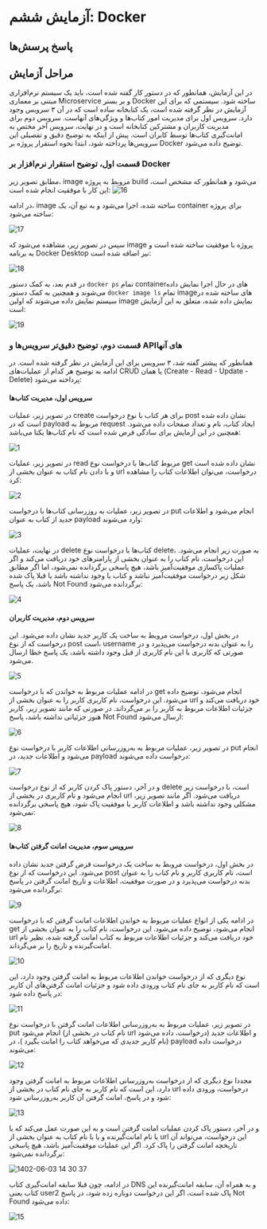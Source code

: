 # آزمایش ششم: Docker
## پاسخ پرسش‌ها

## مراحل آزمایش
در این آزمایش، همانطور که در دستور کار گفته شده است، باید یک سیستم نرم‌افزاری مبتنی بر معماری Microservice و بر بستر Docker ساخته شود. سیستمی که برای این آزمایش در نظر گرفته شده است، یک کتابخانه ساده است که در آن ۳ سرویس وجود دارد. سرویس اول برای مدیریت امور کتاب‌ها و ویژگی‌های آنهاست. سرویس دوم برای مدیریت کاربران و مشترکین کتابخانه است و در نهایت، سرویس آخر مختص به امانت‌گیری کتاب‌ها توسط کابران است. پیش از اینکه به توضیح دقیق و تفصیلی این سرویس‌ها پرداخته شود، ابتدا نحوه استقرار پروژه بر Docker توضیح داده می‌شود.

### قسمت اول، توضیح استقرار نرم‌افزار بر Docker

مطابق تصویر زیر، image مروبط به پروژه build می‌شود و همانطور که مشخص است، این کار با موفقیت انجام شده است:
![16](https://github.com/soleyman79/SE_Lab6/assets/59166192/7d515f87-e542-4060-803d-2c64f131218d)

در ادامه، image ساخته شده، اجرا می‌شود و به تبع آن، یک container برای پروژه ساخته می‌شود:

![17](https://github.com/soleyman79/SE_Lab6/assets/59166192/0eec9c89-7991-4795-973d-04f6725e1aa7)

سپس در تصویر زیر، مشاهده می‌شود که image پروژه با موفقیت ساخته شده است و به برنامه Docker Desktop نیز اضافه شده است:

![18](https://github.com/soleyman79/SE_Lab6/assets/59166192/195976f9-f0d1-49e1-975e-154bbd5cb0db)

در قدم بعد، به کمک دستور ```docker ps``` تمام containerهای در حال اجرا نمایش داده می‌شوند و همچنین به کمک دستور ```docker image ls``` تمام imageهای ساخته شده در سیستم نمایش داده می‌شوند که اولین image نمایش داده شده، متعلق به این آزمایش است:

![19](https://github.com/soleyman79/SE_Lab6/assets/59166192/632113ca-b619-4dfb-8a79-0abf0dab6d19)

### قسمت دوم، توضیح دقیق‌تر سرویس‌ها و APIهای آنها
همانطور که پیشتر گفته شد، ۳ سرویس برای این آزمایش در نظر گرفته شده است. در ادامه به توضیح هر کدام از عملیات‌های CRUD یا همان (Create - Read - Update - Delete) پرداخته می‌شود:

#### سرویس اول، مدیریت کتاب‌ها

در تصویر زیر، عملیات create برای هر کتاب با نوع درخواست post نشان داده شده است که در payload مربوط به request ایجاد کتاب، نام و تعداد صفحات داده می‌شود. همچنین در این آزمایش برای سادگی فرض شده است که نام کتاب‌ها یکتا می‌باشد:

![1](https://github.com/soleyman79/SE_Lab6/assets/59166192/26f40e91-bfd1-438e-b08c-c6004fa5fcc9)

در تصویر زیر، عملیات read مربوط کتاب‌ها با درخواست نوع get نشان داده شده است و با دادن نام کتاب به عنوان بخشی از url درخواست، می‌توان اطلاعات کتاب را مشاهده کرد:

![2](https://github.com/soleyman79/SE_Lab6/assets/59166192/c166230a-ed35-4818-8797-bec360bda3ee)

در تصویر زیر، عملیات به روزرسانی کتاب‌ها با درخواست put انجام می‌شود و اطلاعات جدید از کتاب به عنوان payload وارد می‌شوند:

![3](https://github.com/soleyman79/SE_Lab6/assets/59166192/a818c77c-6595-46bb-9ef8-4b59f0f9f0e6)

در نهایت، عملیات delete کتاب‌ها با درخواست نوع delete، به صورت زیر انجام می‌شود. این درخواست، نام کتاب را به عنوان بخشی از پارامترهای خود دریافت می‌کند و اگر عملیات پاکسازی موفقیت‌آمیز باشد، هیچ پاسخی برگردانده نمی‌شود، اما اگر مطابق شکل زیر درخواست موفقیت‌آمیز نباشد و کتاب یا وجود نداشته باشد یا قبلا پاک شده باشد، یک پاسخ Not Found برگردانده می‌شود:

![4](https://github.com/soleyman79/SE_Lab6/assets/59166192/1b79e2c0-0ae3-48bc-a088-8b84b1451a54)

#### سرویس دوم، مدیریت کاربران
در بخش اول، درخواست مروبط به ساخت یک کاربر جدید نشان داده می‌شود. این درخواست که از نوع post است، username را به عنوان بدنه درخواست می‌پذیرد و در صورتی که کاربری با این نام کاربری از قبل وجود داشته باشد، یک پاسخ خطا ارسال می‌شود.

![5](https://github.com/soleyman79/SE_Lab6/assets/59166192/d3259e70-cb1b-4d4f-9ba2-8f602692d257)

در ادامه عملیات مربوط به خواندن که با درخواست get انجام می‌شود، توضیح داده می‌شود. این درخواست، نام کاربری کاربر را به عنوان بخشی از url خود دریافت می‌کند و جزئیات اطلاعات مربوط به کاربر را بر می‌گرداند. در صورتی که مانند تصویر زیر، کاربر هنوز جزئیاتی نداشته باشد، پاسخ Not Found ارسال می‌شود:

![6](https://github.com/soleyman79/SE_Lab6/assets/59166192/80965e56-0226-4a3b-af11-f84ad829f774)

در تصویر زیر، عملیات مربوط به به‌روز‌رسانی اطلاعات کاربر با درخواست نوع put انجام می‌شود و اطلاعات جدید، در payload درخواست داده می‌شوند:

![7](https://github.com/soleyman79/SE_Lab6/assets/59166192/ee0ab2bd-855e-44b4-9c26-f4d6a22101fd)

و در آخر، دستور پاک کردن کاربر که از نوع درخواست delete است، با درخواست زیر انجام می‌شود و نام کاربری در بخشی از url دریافت می‌شود. اگر مانند تصویر زیر، مشکلی وجود نداشته باشد و اطلاعات کاربر با موفقیت پاک شود، هیچ پاسخی برگردانده نمی‌شود:

![8](https://github.com/soleyman79/SE_Lab6/assets/59166192/9d061efe-7a0e-4d68-b25f-c58946c8a96f)

#### سرویس سوم، مدیریت امانت گرفتن کتاب‌ها
در بخش اول، درخواست مروبط به ساخت یک درخواست قزض گرفتن  جدید نشان داده می‌شود. این درخواست که از نوع post است، نام کاربری کاربر و نام کتاب را به عنوان بدنه درخواست می‌پذیرد و در صورت موفقیت، اطلاعات و تاریخ امانت گرفتن در پاسخ برگردانده می‌شود:

![9](https://github.com/soleyman79/SE_Lab6/assets/59166192/ecb197bc-0cf2-444d-b543-3ee03f7feb7f)


در ادامه یکی از انواع عملیات مربوط به خواندن اطلاعات امانت گرفتن که با درخواست get انجام می‌شود، توضیح داده می‌شود. این درخواست، نام کتاب را به عنوان بخشی از url خود دریافت می‌کند و جزئیات اطلاعات مربوط به کتاب امانت گرفته شده، نظیر نام امانت‌گیرنده و تاریخ را بر می‌گرداند.

![10](https://github.com/soleyman79/SE_Lab6/assets/59166192/c6c1b820-0232-44b7-8934-744449f50354)

نوع دیگری که از درخواست خواندن اطلاعات مربوط به امانت گرفتن وجود دارد، این است که نام کاربر به جای نام کتاب ورودی داده شود و جزئیات امانت گرفتن‌های آن کاربر در پاسخ داده شود:

![11](https://github.com/soleyman79/SE_Lab6/assets/59166192/763010a7-a090-420d-a8a5-e1de721b0284)

در تصویر زیر، عملیات مربوط به به‌روز‌رسانی اطلاعات امانت گرفتن با درخواست نوع put انجام می‌شود (نام کتاب در بخشی از url درخواست، داده می‌شود) و اطلاعات جدید (نام کاربر جدیدی که می‌خواهد کتاب را امانت بگیرد )، در payload درخواست داده می‌شوند:

![12](https://github.com/soleyman79/SE_Lab6/assets/59166192/2bfe0f55-519e-4981-8cd5-5686c5a5d940)

مجددا نوع دیگری که از درخواست به‌روز‌رسانی اطلاعات مربوط به امانت گرفتن وجود دارد، این است که نام کاربر به جای نام کتاب در بخشی از url درخواست، ورودی داده شود و در پاسخ، امانت گرفتن‌ آن کاربر به‌روز‌رسانی شود:

![13](https://github.com/soleyman79/SE_Lab6/assets/59166192/df9a722d-965e-4f06-8bb8-2e1d44cc469b)

و در آخر، دستور پاک کردن عملیات امانت گرفتن است و به این صورت عمل می‌کند که یا با نام امانت‌گیرنده و یا با نام کتاب به عنوان بخشی از url این درخواست، می‌تواند آن تاریخچه امانت گرفتن را پاک کرد. اگر این عملیات موفقیت‌آمیز باشد، هیچ پاسخی برگردانده نمی‌شود:

![1402-06-03 14 30 37](https://github.com/soleyman79/SE_Lab6/assets/59166192/05897322-dddb-488b-bedd-451891dd2fa7)

در ادامه، چون قبلا سابقه امانت‌گیری کتاب DNS و به همراه آن، سابقه امانت‌گیرنده این کتاب یعنی user2 پاک شده است، اگر این درخواست دوباره زده شود، در پاسخ Not Found داده می‌شود:

![15](https://github.com/soleyman79/SE_Lab6/assets/59166192/fbe6fd17-9c97-42b8-9ba4-e60a5460d873)









